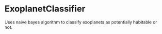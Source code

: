 # ExoplanetClassifier
Uses naive bayes algorithm to classify exoplanets as potentially habitable or not.
